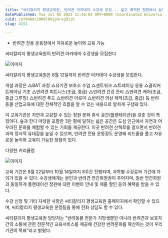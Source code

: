 ```yaml
---
title: "씨티칼리지 평생교육원, 반려견 아카데미 수강생 모집... 넓고 쾌적한 정원에서 실무 위주 수업"
datePublished: Tue Jul 05 2022 11:56:03 GMT+0000 (Coordinated Universal Time)
cuid: cm7048dc1000l09jphrxg91jb
slug: 4151

---
```



- 반려견 전용 운동장에서 자유로운 놀이와 교육 가능

씨티칼리지 평생교육원이 반려견 아카데미 수강생을 모집한다

![이미지](https://cdn.hashnode.com/res/hashnode/image/upload/v1739256189986/71076851-8f4c-46df-8512-d58bd347414c.jpeg)

씨티칼리지 평생교육원은 8월 12일까지 반려견 아카데미 수강생을 모집한다.

개설 과정은 △BAT 과정 △유기견 보호소 수업 △센트워크 △트레이닝 응용 △클리커 트레이닝 기초 △반려견 피트니스(초급, 중급) △반려견 건강 관리 △반려견 케어(초급, 중급 그루밍) △반려견 푸드 △반려견 아로마 △반려견 의상 제작(초급, 중급) 등 반려동물 산업교육에 대한 전체적인 흐름을 알 수 있는 내용으로 알차게 구성돼 있다.

이 교육기관은 자연과 교감할 수 있는 정원 문화 휴식 공간(플랜테이션)을 갖춘 것이 특징이다. 숲과 잔디 마당을 포함한 3만 평에 달하는 넓은 공간은 도심 인근에서 자연과 어우러진 문화를 체험할 수 있는 기회를 제공한다. 이곳 반려견 산책로를 걸으면서 반려견과의 정서적 유대감을 높일 수 있으며, 반려견 전용 운동장도 운영돼 리드줄을 풀고 자유로운 놀이와 교육이 가능한 장점이 있다.

다양한 커리큘럼

![이미지](https://cdn.hashnode.com/res/hashnode/image/upload/v1739256192921/3fbd6f27-0296-4c58-91d2-fe54a05faad0.jpeg)

교육 기간은 8월 22일부터 10월 14일까지 8주간 진행되며, 과목별 수강료와 기간에 차이가 있을 수 있다. 수강생에게는 본인과 반려견 연간회원권이 주어지며, 일반 연간회원과 동일하게 플랜테이션 정원에 대한 이벤트 안내 및 제품 할인 등의 혜택을 받을 수 있다.

수강 신청 및 기타 자세한 사항은 씨티칼리지 평생교육원 홈페이지에서 확인할 수 있으며, 씨티칼리지 평생교육원 운영팀을 통해 전화 상담도 할 수 있다.

씨티칼리지 평생교육원 담당자는 "반려동물 전문가 지망생뿐만 아니라 반려견과 보호자 간의 소통에 관한 전문적인 교육서비스를 제공해 건강한 반려문화를 확산하는 것이 우리 기관의 목표"라고 밝혔다.
